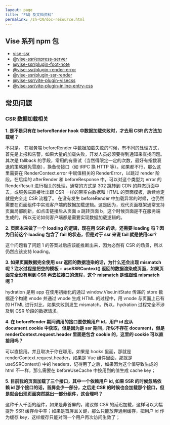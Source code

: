 ```yaml
---
layout: page
title: "FAQ 及文档资料"
permalink: /zh-CN/doc-resource.html
---
```

## Vise 系列 npm 包
- [vise-ssr](https://www.npmjs.com/package/vise-ssr)
- [@vise-ssr/express-server](https://www.npmjs.com/package/@vise-ssr/express-server)
- [@vise-ssr/plugin-foot-note](https://www.npmjs.com/package/@vise-ssr/plugin-foot-note)
- [@vise-ssr/plugin-render-error](https://www.npmjs.com/package/@vise-ssr/plugin-render-error)
- [@vise-ssr/plugin-ssr-render](https://www.npmjs.com/package/@vise-ssr/plugin-ssr-render)
- [@vise-ssr/vite-plugin-visecss](https://www.npmjs.com/package/@vise-ssr/vite-plugin-visecss)
- [@vise-ssr/vite-plugin-inline-entry-css](https://www.npmjs.com/package/@vise-ssr/vite-plugin-inline-entry-css)
## 常见问题
### CSR 数据加载相关
__1. 是不是只有在 beforeRender hook 中数据加载失败时，才去用 CSR 的方法加载呢？__

不只是。
在服务端 beforeRender 中数据加载失败的时候，有不同的处理方式，首先是上报和告警，如果大量的加载失败，开发人员必须要得到通知来查找问题。其次是 fallback 的手段，常用的有重试（当然得限定一定的次数，最好有指数衰退的策略避免雪崩），换备份接口（如 tRPC 换 HTTP 等）。如果都不行，那么这里需要在 RenderContext.error 中赋值相关的 RenderError，以跳过 render 阶段。在后续的 afterRender 和 beforeResponse 中，可以对这个类型为 error 的 RenderResult 进行相关的处理，通常的方式是 302 跳转到 CDN 的静态页面中去，或服务端直接吐出跟 CSR 一样的带空白数据和 HTML 的页面模板，后续肯定就是完全走 CSR 流程了。
在没有发生 beforeRender 中加载异常的时候，也仍然需要在页面组件中实现客户端的数据加载逻辑。这是因为，现代页面框架通常支持页面局部刷新，如点击链接后从页面 a 跳转页面 b，这个时候页面是不在服务端生成的，所以无论如何客户端都是需要实现数据加载逻辑的。

__2. 页面本来做了一个 loading 的逻辑，现在用 SSR 的话，还需要 loading 吗？因为目前这个 loading 包含了 fail 的状态，但是对于 ssr 来说 fail 就是使用csr?__

这个问题看了问题 1 的答案过后应该能推断出来，因为必然有 CSR 的场景，所以仍然应该支持 loading。

__3. 如果页面数据完全使用 ssr 返回的数据渲染的话，为什么还会出现 mismatch 呢？注水过程是把空的模板 + useSSRContext() 返回的数据渲染成页面，如果页面完全没有用到 CSR 再去拉接口的流程，这个 mismatch 是谁跟谁 mismatch 呢？__

hydration 是用 app 在使用初始化的通过 window.Vise.initState 传递的 store 数据逐个构建 vnode 并通过 vnode 生成 HTML 的过程中，用 vnode 与页面上已有的 HTML 进行对比，如果失败则发生 mismatch。所以，hydration 过程完全不涉及到 CSR 阶段的数据请求。

__4. 在 beforeRender 期间调用的接口要依赖用户 id，用户 id 应从 document.cookie 中获取，但是因为是 ssr 期间，所以不存在 document，但是 renderContext.request.header 里面是包含 cookie 的，这里的 cookie 可以直接用吗？__

可以直接用。并且取决于你在哪用，如果是 hooks 里面，那就是 renderContext.request.header，如果是 Vue 组件里面，那就是 useSSRContext() 中的 headers，记得用了之后，如果因为这个值导致生成的 html 不一样，那么需要在 beforeUseCache 中按用到的值生成 cache key；

__5. 目前我的页面加载了三个接口，其中一个依赖用户 id, 如果 SSR 的时候忽略依赖 id 那个接口的话，首屏会少一部分，之后走 CSR 的时候也会加载那个接口，但是就会出现页面突然跳出一部分组件，这合理吗？__

 这种千人千面的组件，如果是非首屏的，建议做 CSR 的延迟加载，这样可以大幅提升 SSR 缓存命中率；如果是首屏且关键，那么只能放弃通用缓存，把用户 id 作为缓存 key，这样缓存只能对同一个用户再次访问生效了；
